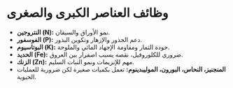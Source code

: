 # وظائف العناصر الكبرى والصغرى

- **النتروجين (N):** نمو الأوراق والسيقان.
- **الفوسفور (P):** دعم الجذور والإزهار وتكوين البذور.
- **البوتاسيوم (K):** جودة الثمار ومقاومة الإجهاد المائي والملوحة.
- **الحديد (Fe):** ضروري للكلوروفيل، نقصه يسبب اصفرار بين العروق.
- **الزنك (Zn):** مهم للإنزيمات ونمو النبات السليم.
- **المنجنيز، النحاس، البورون، الموليبدينوم:** تعمل بكميات صغيرة لكن ضرورية للعمليات الحيوية.
